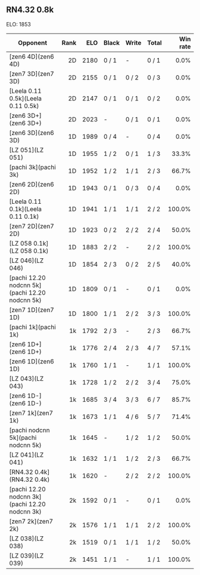 ## RN4.32 0.8k ##

ELO: 1853

Opponent | Rank | ELO | Black | Write | Total | Win rate
---------|-----:|----:|-------|-------|-------|-------:
[zen6 4D](zen6 4D) | 2D | 2180 | 0 / 1 | - | 0 / 1 | 0.0%
[zen7 3D](zen7 3D) | 2D | 2155 | 0 / 1 | 0 / 2 | 0 / 3 | 0.0%
[Leela 0.11 0.5k](Leela 0.11 0.5k) | 2D | 2147 | 0 / 1 | 0 / 1 | 0 / 2 | 0.0%
[zen6 3D+](zen6 3D+) | 2D | 2023 | - | 0 / 1 | 0 / 1 | 0.0%
[zen6 3D](zen6 3D) | 1D | 1989 | 0 / 4 | - | 0 / 4 | 0.0%
[LZ 051](LZ 051) | 1D | 1955 | 1 / 2 | 0 / 1 | 1 / 3 | 33.3%
[pachi 3k](pachi 3k) | 1D | 1952 | 1 / 2 | 1 / 1 | 2 / 3 | 66.7%
[zen6 2D](zen6 2D) | 1D | 1943 | 0 / 1 | 0 / 3 | 0 / 4 | 0.0%
[Leela 0.11 0.1k](Leela 0.11 0.1k) | 1D | 1941 | 1 / 1 | 1 / 1 | 2 / 2 | 100.0%
[zen7 2D](zen7 2D) | 1D | 1923 | 0 / 2 | 2 / 2 | 2 / 4 | 50.0%
[LZ 058 0.1k](LZ 058 0.1k) | 1D | 1883 | 2 / 2 | - | 2 / 2 | 100.0%
[LZ 046](LZ 046) | 1D | 1854 | 2 / 3 | 0 / 2 | 2 / 5 | 40.0%
[pachi 12.20 nodcnn 5k](pachi 12.20 nodcnn 5k) | 1D | 1809 | 0 / 1 | - | 0 / 1 | 0.0%
[zen7 1D](zen7 1D) | 1D | 1800 | 1 / 1 | 2 / 2 | 3 / 3 | 100.0%
[pachi 1k](pachi 1k) | 1k | 1792 | 2 / 3 | - | 2 / 3 | 66.7%
[zen6 1D+](zen6 1D+) | 1k | 1776 | 2 / 4 | 2 / 3 | 4 / 7 | 57.1%
[zen6 1D](zen6 1D) | 1k | 1760 | 1 / 1 | - | 1 / 1 | 100.0%
[LZ 043](LZ 043) | 1k | 1728 | 1 / 2 | 2 / 2 | 3 / 4 | 75.0%
[zen6 1D-](zen6 1D-) | 1k | 1685 | 3 / 4 | 3 / 3 | 6 / 7 | 85.7%
[zen7 1k](zen7 1k) | 1k | 1673 | 1 / 1 | 4 / 6 | 5 / 7 | 71.4%
[pachi nodcnn 5k](pachi nodcnn 5k) | 1k | 1645 | - | 1 / 2 | 1 / 2 | 50.0%
[LZ 041](LZ 041) | 1k | 1632 | 1 / 1 | 1 / 2 | 2 / 3 | 66.7%
[RN4.32 0.4k](RN4.32 0.4k) | 1k | 1620 | - | 2 / 2 | 2 / 2 | 100.0%
[pachi 12.20 nodcnn 3k](pachi 12.20 nodcnn 3k) | 2k | 1592 | 0 / 1 | - | 0 / 1 | 0.0%
[zen7 2k](zen7 2k) | 2k | 1576 | 1 / 1 | 1 / 1 | 2 / 2 | 100.0%
[LZ 038](LZ 038) | 2k | 1519 | 0 / 1 | 1 / 1 | 1 / 2 | 50.0%
[LZ 039](LZ 039) | 2k | 1451 | 1 / 1 | - | 1 / 1 | 100.0%
